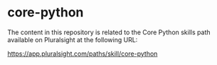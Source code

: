 # core-python

The content in this repository is related to the Core Python skills path available on Pluralsight at the following URL:

https://app.pluralsight.com/paths/skill/core-python